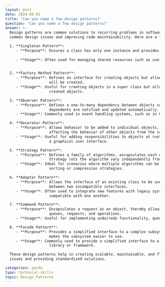 ```yaml
---
layout: post
date: 2024-08-02
title: 'Can you name a few design patterns?'
question: 'Can you name a few design patterns?'
answer: >-
  Design patterns are common solutions to recurring problems in software design. They provide templates for solving 
  common design issues and improving code maintainability. Here are a few widely recognized design patterns:

  1. **Singleton Pattern**:
     - **Purpose**: Ensures a class has only one instance and provides a global point of access to it.
  
     - **Usage**: Often used for managing shared resources such as configuration settings or connection pools.
  

  2. **Factory Method Pattern**:
     - **Purpose**: Defines an interface for creating objects but allows subclasses to alter the type of objects that 
                    will be created.
     - **Usage**: Useful for creating objects in a super class but allowing subclasses to modify the type of 
                    created objects.

  3. **Observer Pattern**:
     - **Purpose**: Defines a one-to-many dependency between objects so that when one object changes state, all its 
                    dependents are notified and updated automatically.
     - **Usage**: Commonly used in event handling systems, such as in GUI frameworks or message broadcasting systems.

  4. **Decorator Pattern**:
     - **Purpose**: Allows behavior to be added to individual objects, either statically or dynamically, without 
                    affecting the behavior of other objects from the same class.
     - **Usage**: Useful for adding responsibilities to objects at runtime, like adding new features to a window in 
                    a graphical user interface.

  5. **Strategy Pattern**:
     - **Purpose**: Defines a family of algorithms, encapsulates each one, and makes them interchangeable. 
                    Strategy lets the algorithm vary independently from clients that use it.
     - **Usage**: Ideal for scenarios where multiple algorithms can be used interchangeably, such as different 
                    sorting or compression strategies.

  6. **Adapter Pattern**:
     - **Purpose**: Allows the interface of an existing class to be used as another interface. It acts as a bridge 
                    between two incompatible interfaces.
     - **Usage**: Often used to integrate new features with legacy systems or to make different APIs 
                    compatible with one another.

  7. **Command Pattern**:
     - **Purpose**: Encapsulates a request as an object, thereby allowing for parameterization of clients with 
                    queues, requests, and operations.
     - **Usage**: Useful for implementing undo/redo functionality, queuing operations, or logging operations.

  8. **Facade Pattern**:
     - **Purpose**: Provides a simplified interface to a complex subsystem. It defines a higher-level interface that 
                    makes the subsystem easier to use.
     - **Usage**: Commonly used to provide a simplified interface to a large body of code, such as a complex 
                    library or framework.

  These design patterns help in creating scalable, maintainable, and flexible codebases by addressing common design 
  issues and providing standardized solutions.

categories: qanda
type: technical-skills
topic: Design Patterns
---
```

